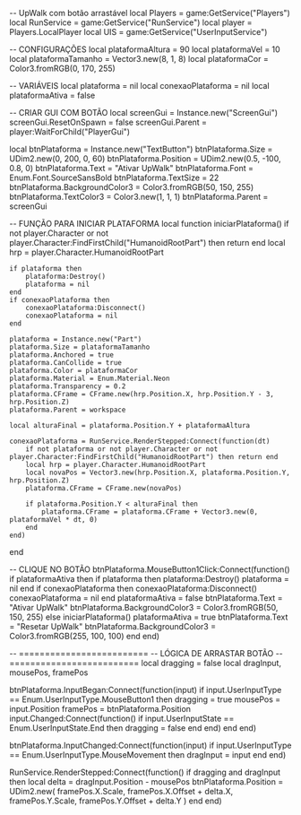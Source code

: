 -- UpWalk com botão arrastável
local Players = game:GetService("Players")
local RunService = game:GetService("RunService")
local player = Players.LocalPlayer
local UIS = game:GetService("UserInputService")

-- CONFIGURAÇÕES
local plataformaAltura = 90
local plataformaVel = 10
local plataformaTamanho = Vector3.new(8, 1, 8)
local plataformaCor = Color3.fromRGB(0, 170, 255)

-- VARIÁVEIS
local plataforma = nil
local conexaoPlataforma = nil
local plataformaAtiva = false

-- CRIAR GUI COM BOTÃO
local screenGui = Instance.new("ScreenGui")
screenGui.ResetOnSpawn = false
screenGui.Parent = player:WaitForChild("PlayerGui")

local btnPlataforma = Instance.new("TextButton")
btnPlataforma.Size = UDim2.new(0, 200, 0, 60)
btnPlataforma.Position = UDim2.new(0.5, -100, 0.8, 0)
btnPlataforma.Text = "Ativar UpWalk"
btnPlataforma.Font = Enum.Font.SourceSansBold
btnPlataforma.TextSize = 22
btnPlataforma.BackgroundColor3 = Color3.fromRGB(50, 150, 255)
btnPlataforma.TextColor3 = Color3.new(1, 1, 1)
btnPlataforma.Parent = screenGui

-- FUNÇÃO PARA INICIAR PLATAFORMA
local function iniciarPlataforma()
	if not player.Character or not player.Character:FindFirstChild("HumanoidRootPart") then return end
	local hrp = player.Character.HumanoidRootPart

	if plataforma then
		plataforma:Destroy()
		plataforma = nil
	end
	if conexaoPlataforma then
		conexaoPlataforma:Disconnect()
		conexaoPlataforma = nil
	end

	plataforma = Instance.new("Part")
	plataforma.Size = plataformaTamanho
	plataforma.Anchored = true
	plataforma.CanCollide = true
	plataforma.Color = plataformaCor
	plataforma.Material = Enum.Material.Neon
	plataforma.Transparency = 0.2
	plataforma.CFrame = CFrame.new(hrp.Position.X, hrp.Position.Y - 3, hrp.Position.Z)
	plataforma.Parent = workspace

	local alturaFinal = plataforma.Position.Y + plataformaAltura

	conexaoPlataforma = RunService.RenderStepped:Connect(function(dt)
		if not plataforma or not player.Character or not player.Character:FindFirstChild("HumanoidRootPart") then return end
		local hrp = player.Character.HumanoidRootPart
		local novaPos = Vector3.new(hrp.Position.X, plataforma.Position.Y, hrp.Position.Z)
		plataforma.CFrame = CFrame.new(novaPos)

		if plataforma.Position.Y < alturaFinal then
			plataforma.CFrame = plataforma.CFrame + Vector3.new(0, plataformaVel * dt, 0)
		end
	end)
end

-- CLIQUE NO BOTÃO
btnPlataforma.MouseButton1Click:Connect(function()
	if plataformaAtiva then
		if plataforma then
			plataforma:Destroy()
			plataforma = nil
		end
		if conexaoPlataforma then
			conexaoPlataforma:Disconnect()
			conexaoPlataforma = nil
		end
		plataformaAtiva = false
		btnPlataforma.Text = "Ativar UpWalk"
		btnPlataforma.BackgroundColor3 = Color3.fromRGB(50, 150, 255)
	else
		iniciarPlataforma()
		plataformaAtiva = true
		btnPlataforma.Text = "Resetar UpWalk"
		btnPlataforma.BackgroundColor3 = Color3.fromRGB(255, 100, 100)
	end
end)

-- =========================
-- LÓGICA DE ARRASTAR BOTÃO
-- =========================
local dragging = false
local dragInput, mousePos, framePos

btnPlataforma.InputBegan:Connect(function(input)
	if input.UserInputType == Enum.UserInputType.MouseButton1 then
		dragging = true
		mousePos = input.Position
		framePos = btnPlataforma.Position
		input.Changed:Connect(function()
			if input.UserInputState == Enum.UserInputState.End then
				dragging = false
			end
		end)
	end
end)

btnPlataforma.InputChanged:Connect(function(input)
	if input.UserInputType == Enum.UserInputType.MouseMovement then
		dragInput = input
	end
end)

RunService.RenderStepped:Connect(function()
	if dragging and dragInput then
		local delta = dragInput.Position - mousePos
		btnPlataforma.Position = UDim2.new(
			framePos.X.Scale,
			framePos.X.Offset + delta.X,
			framePos.Y.Scale,
			framePos.Y.Offset + delta.Y
		)
	end
end)

